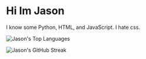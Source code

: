 # Hi Im Jason

I know some Python, HTML, and JavaScript.
I hate css.

![Jason's Top Languages](https://github-readme-stats.vercel.app/api/top-langs/?username=Jasn57&layout=compact&theme=dark)

![Jason's GitHub Streak](https://github-readme-streak-stats.herokuapp.com/?user=Jasn57&theme=dark&hide_border=true)
